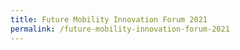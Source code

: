 ```yaml
---
title: Future Mobility Innovation Forum 2021
permalink: /future-mobility-innovation-forum-2021
---
```

